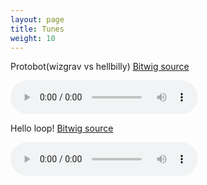 ```yaml
---
layout: page
title: Tunes
weight: 10
---
```



<p>Protobot(wizgrav vs hellbilly) <a href="/public/audio/protobot.bwproject" >Bitwig source</a></p>
<audio src="/public/audio/protobot.wav" loop="true" controls="true" autoplay>
  Your browser does not support the <code>audio</code> element.
</audio>

<p>Hello loop! <a href="/public/audio/loop1.bwproject" >Bitwig source</a></p>
<audio src="/public/audio/loop1.wav" loop="true" controls="true">
  Your browser does not support the <code>audio</code> element.
</audio>
